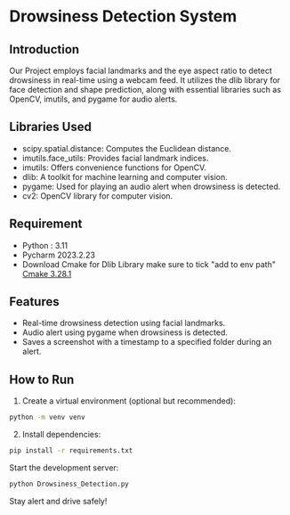 # Drowsiness Detection System

## Introduction
Our Project employs facial landmarks and the eye aspect ratio to detect drowsiness in real-time using a webcam feed. It utilizes the dlib library for face detection and shape prediction, along with essential libraries such as OpenCV, imutils, and pygame for audio alerts.

## Libraries Used
- scipy.spatial.distance: Computes the Euclidean distance.
- imutils.face_utils: Provides facial landmark indices.
- imutils: Offers convenience functions for OpenCV.
- dlib: A toolkit for machine learning and computer vision.
- pygame: Used for playing an audio alert when drowsiness is detected.
- cv2: OpenCV library for computer vision.

## Requirement 

- Python : 3.11 
- Pycharm 2023.2.23
- Download Cmake for Dlib Library make sure to tick "add to env path"  [Cmake 3.28.1](https://github.com/Kitware/CMake/releases/download/v3.28.1/cmake-3.28.1-windows-x86_64.msi)
## Features
- Real-time drowsiness detection using facial landmarks.
- Audio alert using pygame when drowsiness is detected.
- Saves a screenshot with a timestamp to a specified folder during an alert.

## How to Run

1. Create a virtual environment (optional but recommended):

 ```bash
 python -m venv venv
 ```

2. Install dependencies:

```bash
pip install -r requirements.txt
```

Start the development server:
```bash
python Drowsiness_Detection.py
```

Stay alert and drive safely!
